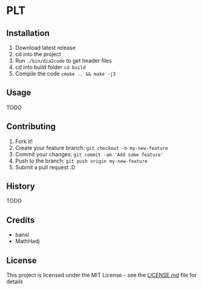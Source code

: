 # PLT

## Installation

1. Download latest release
2. cd into the project
2. Run `./bin/dia2code` to get header files
3. cd into build folder `cd build`
4. Compile the code `cmake .. && make -j3`

## Usage
TODO

## Contributing
1. Fork it!
2. Create your feature branch: `git checkout -b my-new-feature`
3. Commit your changes: `git commit -am 'Add some feature'`
4. Push to the branch: `git push origin my-new-feature`
5. Submit a pull request :D

## History
TODO

## Credits
* bansl 
* MathHadj

## License
This project is licensed under the MIT License - see the [LICENSE.md](LICENSE.md) file for details
